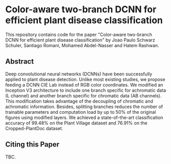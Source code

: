 # Color-aware two-branch DCNN for efficient plant disease classification
This repository contains code for the paper "Color-aware two-branch DCNN for efficient plant disease classification" by Joao Paulo Schwarz Schuler, Santiago Romani, Mohamed Abdel-Nasser and Hatem Rashwan.

## Abstract
Deep convolutional neural networks (DCNNs) have been successfully applied to plant disease detection. Unlike most existing studies, we propose feeding a DCNN CIE Lab instead of RGB color coordinates. We modified an Inception V3 architecture to include one branch specific for achromatic data (L channel) and another branch specific for chromatic data (AB channels). This modification takes advantage of the decoupling of chromatic and achromatic information. Besides, splitting branches reduces the number of trainable parameters and computation load by up to 50\% of the original figures using modified layers. We achieved a state-of-the-art classification accuracy of 99.48\% on the Plant Village dataset and 76.91\% on the Cropped-PlantDoc dataset.

## Citing this Paper 
TBC.
